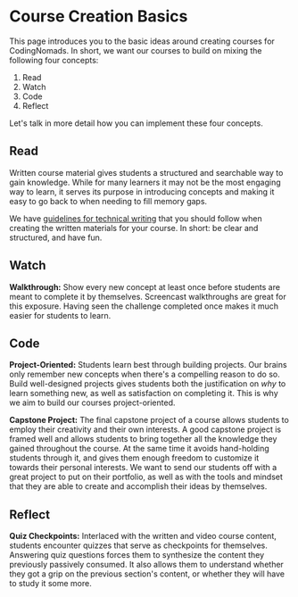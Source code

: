 # Course Creation Basics

This page introduces you to the basic ideas around creating courses for CodingNomads. In short, we want our courses to build on mixing the following four concepts:

1. Read
2. Watch
3. Code
4. Reflect

Let's talk in more detail how you can implement these four concepts.

## Read

Written course material gives students a structured and searchable way to gain knowledge. While for many learners it may not be the most engaging way to learn, it serves its purpose in introducing concepts and making it easy to go back to when needing to fill memory gaps.

We have [guidelines for technical writing](01-content-guidelines.md) that you should follow when creating the written materials for your course. In short: be clear and structured, and have fun.

## Watch

**Walkthrough:** Show every new concept at least once before students are meant to complete it by themselves. Screencast walkthroughs are great for this exposure. Having seen the challenge completed once makes it much easier for students to learn.

## Code

**Project-Oriented:** Students learn best through building projects. Our brains only remember new concepts when there's a compelling reason to do so. Build well-designed projects gives students both the justification on _why_ to learn something new, as well as satisfaction on completing it. This is why we aim to build our courses project-oriented.

**Capstone Project:** The final capstone project of a course allows students to employ their creativity and their own interests. A good capstone project is framed well and allows students to bring together all the knowledge they gained throughout the course. At the same time it avoids hand-holding students through it, and gives them enough freedom to customize it towards their personal interests. We want to send our students off with a great project to put on their portfolio, as well as with the tools and mindset that they are able to create and accomplish their ideas by themselves.

## Reflect

**Quiz Checkpoints:** Interlaced with the written and video course content, students encounter quizzes that serve as checkpoints for themselves. Answering quiz questions forces them to synthesize the content they previously passively consumed. It also allows them to understand whether they got a grip on the previous section's content, or whether they will have to study it some more.